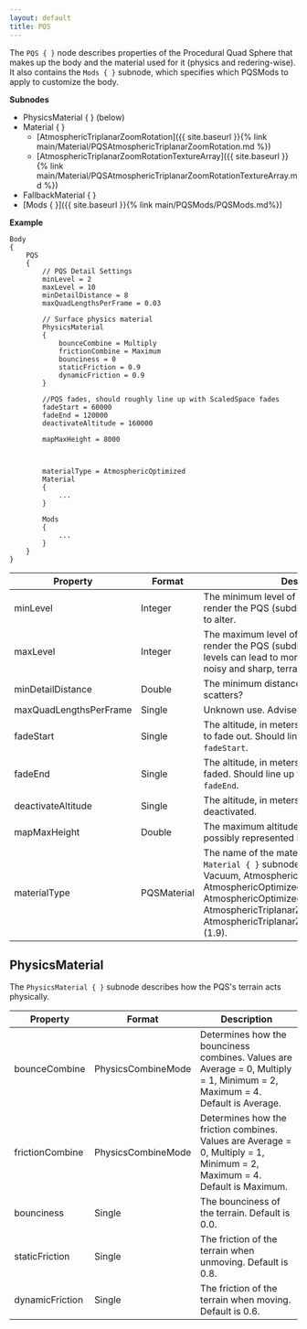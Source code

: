 ```yaml
---
layout: default
title: PQS
---
```

The `PQS { }` node describes properties of the Procedural Quad Sphere that makes up the body and the material used for it (physics and redering-wise). It also contains the `Mods { }` subnode, which specifies which PQSMods to apply to customize the body.

**Subnodes**
* PhysicsMaterial { } (below)
* Material { }
  * [AtmosphericTriplanarZoomRotation]({{ site.baseurl }}{% link main/Material/PQSAtmosphericTriplanarZoomRotation.md %})
  * [AtmosphericTriplanarZoomRotationTextureArray]({{ site.baseurl }}{% link main/Material/PQSAtmosphericTriplanarZoomRotationTextureArray.md %})
* FallbackMaterial { }
* [Mods { }]({{ site.baseurl }}{% link main/PQSMods/PQSMods.md%})

**Example**
```
Body
{
    PQS
    {
        // PQS Detail Settings
        minLevel = 2
        maxLevel = 10
        minDetailDistance = 8
        maxQuadLengthsPerFrame = 0.03

        // Surface physics material
        PhysicsMaterial
        {
            bounceCombine = Multiply
            frictionCombine = Maximum
            bounciness = 0
            staticFriction = 0.9
            dynamicFriction = 0.9
        }
        
        //PQS fades, should roughly line up with ScaledSpace fades
        fadeStart = 60000
        fadeEnd = 120000
        deactivateAltitude = 160000

        mapMaxHeight = 8000
        
        

        materialType = AtmosphericOptimized
        Material
        {
            ...
        }

        Mods
        {
            ...
        }
    }
}
```

|Property|Format|Description|
|--------|------|-----------|
|minLevel|Integer|The minimum level of triangles needed to render the PQS (subdivision level). Advised not to alter.|
|maxLevel|Integer|The maximum level of triangles needed to render the PQS (subdivision level). Higher levels can lead to more detailed, yet much more noisy and sharp, terrain.|
|minDetailDistance|Double|The minimum distance needed to render scatters?|
|maxQuadLengthsPerFrame|Single|Unknown use. Advised not to alter.|
|fadeStart|Single|The altitude, in meters, in which the PQS begins to fade out. Should line up with ScaledVersion's `fadeStart`.|
|fadeEnd|Single|The altitude, in meters, in which the PQS is fully faded. Should line up with ScaledVersion's `fadeEnd`.|
|deactivateAltitude|Single|The altitude, in meters, in which the PQS is deactivated.|
|mapMaxHeight|Double|The maximum altitude, in meters, that can be possibly represented by the height map?|
|materialType|PQSMaterial|The name of the material type to use in the `Material { }` subnode. Possible values: Vacuum, AtmosphericBasic, AtmosphericMain, AtmosphericOptimized, AtmosphericExtra, AtmosphericOptimizedFastBlend, AtmosphericTriplanarZoomRotation, AtmosphericTriplanarZoomRotationTextureArray (1.9).|

## PhysicsMaterial
The `PhysicsMaterial { }` subnode describes how the PQS's terrain acts physically.

|Property|Format|Description|
|--------|------|-----------|
|bounceCombine|PhysicsCombineMode|Determines how the bounciness combines. Values are Average = 0, Multiply = 1, Minimum = 2, Maximum = 4. Default is Average.|
|frictionCombine|PhysicsCombineMode|Determines how the friction combines. Values are Average = 0, Multiply = 1, Minimum = 2, Maximum = 4. Default is Maximum.|
|bounciness|Single|The bounciness of the terrain. Default is 0.0.|
|staticFriction|Single|The friction of the terrain when unmoving. Default is 0.8.|
|dynamicFriction|Single|The friction of the terrain when moving. Default is 0.6.|
